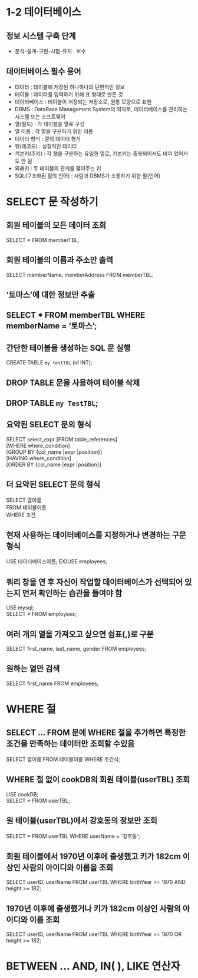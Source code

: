 # 1-2 데이터베이스

## 정보 시스템 구축 단계
* 분석-설계-구현-시험-유지 · 보수

## 데이터베이스 필수 용어
* 데이터 : 테이블에 저장된 하나하나의 단편적인 정보
* 테이블 : 데이터를 입력하기 위해 표 형태로 만든 것
* 데이터베이스 : 테이블이 저장되는 저장소로, 원통 모양으로 표현
* DBMS : DataBase Management System의 약자로, 데이터베이스를 관리하는 시스템 또는 소프트웨어
* 열(필드) : 각 테이블을 열로 구성
* 열 이름 : 각 열을 구분하기 위한 이름
* 데이터 형식 : 열의 데이터 형식
* 행(레코드) : 실질적인 데이터
* 기본키(주키) : 각 행을 구분하는 유일한 열로, 기본키는 중복되어서도 비어 있어서도 안 됨
* 외래키 : 두 테이블의 관계를 맺어주는 키
* SQL(구조화된 질의 언어) : 사람과 DBMS가 소통하기 위한 말(언어)

# SELECT 문 작성하기
## 회원 테이블의 모든 데이터 조회
SELECT * FROM memberTBL;

## 회원 테이블의 이름과 주소만 출력
SELECT memberName, memberAddress FROM memberTBL;

## ‘토마스’에 대한 정보만 추출
SELECT * FROM memberTBL WHERE memberName = ‘토마스’;
--------------------------------------------------------
## 간단한 테이블을 생성하는 SQL 문 실행
CREATE TABLE `my testTBL` (id INT);

## DROP TABLE 문을 사용하여 테이블 삭제
DROP TABLE `my TestTBL`;
-------------------------------------------------------
## 요약된 SELECT 문의 형식
SELECT select_expr
[FROM table_references]   
[WHERE where_condition]   
[GROUP BY {col_name |expr |position}]   
[HAVING where_condition]   
[ORDER BY {col_name |expr |position}]

## 더 요약된 SELECT 문의 형식
SELECT 열이름   
FROM 테이블이름   
WHERE 조건

## 현재 사용하는 데이터베이스를 지정하거나 변경하는 구문 형식
USE 데이터베이스이름;   EX)USE employees;

## 쿼리 창을 연 후 자신이 작업할 데이터베이스가 선택되어 있는지 먼저 확인하는 습관을 들여야 함
USE mysql;   
SELECT * FROM employees;

## 여러 개의 열을 가져오고 싶으면 쉼표(,)로 구분
SELECT first_name, last_name, gender FROM employees;

## 원하는 열만 검색
SELECT first_name FROM employees;

# WHERE 절
## SELECT … FROM 문에 WHERE 절을 추가하면 특정한 조건을 만족하는 데이터만 조회할 수있음
SELECT 열이름 FROM 테이블이름 WHERE 조건식;

## WHERE 절 없이 cookDB의 회원 테이블(userTBL) 조회
USE cookDB;   
SELECT * FROM userTBL;

## 원 테이블(userTBL)에서 강호동의 정보만 조회
SELECT * FROM userTBL WHERE userName = '강호동';

## 회원 테이블에서 1970년 이후에 출생했고 키가 182cm 이상인 사람의 아이디와 이름을 조회
SELECT userID, userName FROM userTBL WHERE birthYear >= 1970 AND height >= 182;

## 1970년 이후에 출생했거나 키가 182cm 이상인 사람의 아이디와 이름 조회
SELECT userID, userName FROM userTBL WHERE birthYear >= 1970 OR height >= 182;

# BETWEEN … AND, IN( ), LIKE 연산자
